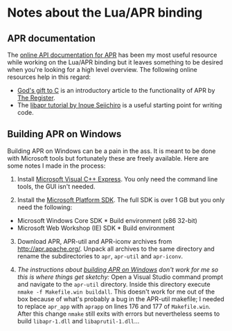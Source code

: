 # Notes about the Lua/APR binding

## APR documentation

The [online API documentation for APR](http://apr.apache.org/docs/apr/trunk/modules.html) has been my most useful resource while working on the Lua/APR binding but it leaves something to be desired when you're looking for a high level overview. The following online resources help in this regard:

 * [God's gift to C](http://www.theregister.co.uk/2006/04/27/gift_to_c/) is an introductory article to the functionality of APR by [The Register](http://www.theregister.co.uk/).
 * The [libapr tutorial by Inoue Seiichiro](http://dev.ariel-networks.com/apr/apr-tutorial/html/apr-tutorial.html) is a useful starting point for writing code.

## Building APR on Windows

Building APR on Windows can be a pain in the ass. It is meant to be done with Microsoft tools but fortunately these are freely available. Here are some notes I made in the process:

 1. Install [Microsoft Visual C++ Express](http://www.microsoft.com/express/Downloads/#2010-Visual-CPP). You only need the command line tools, the GUI isn't needed.

 2. Install the [Microsoft Platform SDK](http://en.wikipedia.org/wiki/Microsoft_Windows_SDK#Obtaining_the_SDK). The full SDK is over 1 GB but you only need the following:

   * Microsoft Windows Core SDK
    * Build environment (x86 32-bit)
   * Microsoft Web Workshop (IE) SDK
    * Build environment

 3. Download APR, APR-util and APR-iconv archives from <http://apr.apache.org/>. Unpack all archives to the same directory and rename the subdirectories to `apr`, `apr-util` and `apr-iconv`.

 4. *The instructions about [building APR on Windows](http://apr.apache.org/compiling_win32.html) don't work for me so this is where things get sketchy:* Open a Visual Studio command prompt and navigate to the `apr-util` directory. Inside this directory execute `nmake -f Makefile.win buildall`. This doesn't work for me out of the box because of what's probably a bug in the APR-util makefile; I needed to replace `apr_app` with `aprapp` on lines 176 and 177 of `Makefile.win`. After this change `nmake` still exits with errors but nevertheless seems to build `libapr-1.dll` and `libaprutil-1.dll`...
